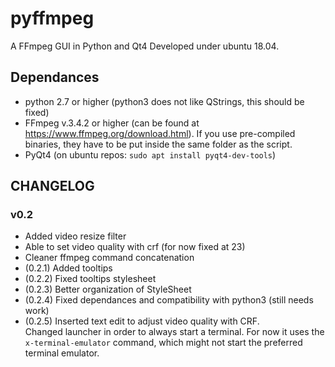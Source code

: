 # pyffmpeg
A FFmpeg GUI in Python and Qt4
Developed under ubuntu 18.04.

## Dependances
- python 2.7 or higher (python3 does not like QStrings, this should be fixed)
- FFmpeg v.3.4.2 or higher (can be found at https://www.ffmpeg.org/download.html). If you use
pre-compiled binaries, they have to be put inside the same folder as the script.
- PyQt4 (on ubuntu repos: `sudo apt install pyqt4-dev-tools`)

## CHANGELOG
### v0.2
- Added video resize filter
- Able to set video quality with crf (for now fixed at 23)
- Cleaner ffmpeg command concatenation
- (0.2.1) Added tooltips
- (0.2.2) Fixed tooltips stylesheet
- (0.2.3) Better organization of StyleSheet
- (0.2.4) Fixed dependances and compatibility with python3 (still needs work)
- (0.2.5) Inserted text edit to adjust video quality with CRF.  
  Changed launcher in order to always start a terminal. For now it uses the `x-terminal-emulator`
  command, which might not start the preferred terminal emulator.
